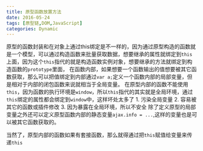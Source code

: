 ```yaml
---
title: 原型函数放置方法
date: 2016-05-24
tags: [原型链,DOM,JavaScript]
categories: Dynamic
---
```


原型的函数封装和在对象上通过this绑定是不一样的，因为通过原型构造的函数就是一个模型，可以通过构造函数来批量获取数据，想要继承的属性就绑定到`this`上面，因为这个`this`指代的就是构造函数实例对象，想要继承的方法就绑定到构造函数的`prototype`里面，
在函数内部，如果想要一个函数输出的值想要被其它函数获取，那么可以把值绑定到内部通过`var a;`定义一个函数内部的局部变量，但是相对于内部的闭包函数来说就相当于全局变量。
在原型内部的函数不能使用`this`，因为函数的执行环境是`window`，所以`this`指代的其实就是全局环境，通过`this`绑定的属性都会绑定到`window`中，这样坏处太多了
    1. 污染全局变量
    2. 容易被其它的函数或插件修改
    3. 因为暴露在全局环境，所以不安全
除了定义原型的局部变量之外还可以定义原型函数内部的静态变量`ajax.info = ...`,这样的变量也是可以被其它函数获取的。

当然了，原型内部的函数如果有套接函数，那么就得通过把`this`赋值给变量来传递`this`